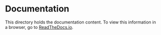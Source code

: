 # Documentation

This directory holds the documentation content. To view this information in a 
browser, go to [ReadTheDocs.io](https://nuckit.readthedocs.io/en/latest/index.html).